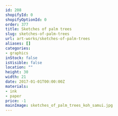 ```yaml
---
id: 208
shopifyId: 0
shopifyOptionId: 0
order: 377
title: Sketches of palm trees
slug: sketches-of-palm-trees
url: art-works/sketches-of-palm-trees
aliases: []
categories:
- graphics
inStock: false
isVisible: false
location: ""
height: 30
width: 21
date: 2017-01-01T00:00:00Z
materials:
- ink
- paper
price: -1
mainImage: sketches_of_palm_trees_koh_samui.jpg
---
```

